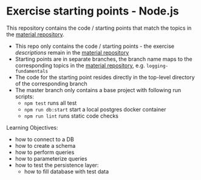# Exercise starting points - Node.js

This repository contains the code / starting points that match the topics in the [material repository](https://github.tools.sap/cloud-curriculum/material).

- This repo only contains the code / starting points - the exercise _descriptions_ remain in the [material repository](https://github.tools.sap/cloud-curriculum/material)
- Starting points are in separate branches, the branch name maps to the corresponding topics in the [material repository](https://github.tools.sap/cloud-curriculum/material), e.g. `logging-fundamentals`
- The code for the starting point resides directly in the top-level directory of the corresponding branch
- The master branch only contains a base project with following run scripts:
    - `npm test` runs all test
    - `npm run db:start` start a local postgres docker container
    - `npm run lint` runs static code checks


Learning Objectives:
- how to connect to a DB
- how to create a schema
- how to perform queries
- how to parameterize queries
- how to test the persistence layer:
    - how to fill database with test data
